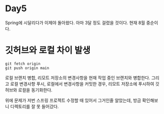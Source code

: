 







Day5
===

Spring에 시달리다가 이제야 돌아왔다. 아마 3달 정도 걸렸을 것이다.
현재 8월 중순이다.

# 깃허브와 로컬 차이 발생

```
git fetch origin
git push origin main
```
로컬 브랜치 병합, 리모트 저장소의 변경사항을 현재 작업 중인 브랜치와 병합한다. 그리고 로컬 변경사항 푸시, 로컬에서 변경사항을 커밋한 경우, 리모트 저장소에 푸시하여 깃허브와 로컬을 동기화한다.

위에 문제가 저번 스프링 프로젝트 수정할 때 있어서 그거인줄 알았는데, 방금 확인해보니 디렉토리를 잘 못 들어갔다.